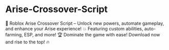 # Arise-Crossover-Script
🚀 Roblox Arise Crossover Script – Unlock new powers, automate gameplay, and enhance your Arise experience! 💥 Featuring custom abilities, auto-farming, ESP, and more! 🏆 Dominate the game with ease! Download now and rise to the top! 🔥
